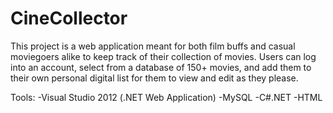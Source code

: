 # CineCollector
This project is a web application meant for both film buffs and casual moviegoers alike to keep track of their collection of movies. Users can log into an account, select from a database of 150+ movies, and add them to their own personal digital list for them to view and edit as they please.

Tools:
  -Visual Studio 2012 (.NET Web Application)
  -MySQL
  -C#.NET
  -HTML
